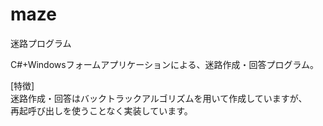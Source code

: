 # maze
迷路プログラム

C#+Windowsフォームアプリケーションによる、迷路作成・回答プログラム。  

\[特徴\]  
迷路作成・回答はバックトラックアルゴリズムを用いて作成していますが、  
再起呼び出しを使うことなく実装しています。  